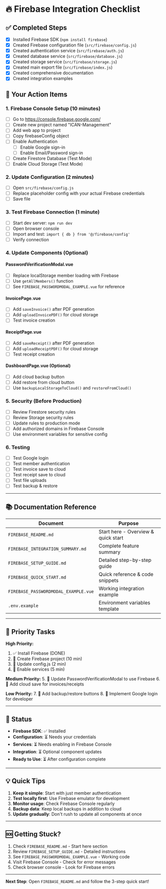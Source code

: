 # 🔥 Firebase Integration Checklist

## ✅ Completed Steps

- [x] Installed Firebase SDK (`npm install firebase`)
- [x] Created Firebase configuration file (`src/firebase/config.js`)
- [x] Created authentication service (`src/firebase/auth.js`)
- [x] Created database service (`src/firebase/database.js`)
- [x] Created storage service (`src/firebase/storage.js`)
- [x] Created main export file (`src/firebase/index.js`)
- [x] Created comprehensive documentation
- [x] Created integration examples

## 📝 Your Action Items

### 1. Firebase Console Setup (10 minutes)

- [ ] Go to https://console.firebase.google.com/
- [ ] Create new project named "ICAN-Management"
- [ ] Add web app to project
- [ ] Copy firebaseConfig object
- [ ] Enable Authentication
  - [ ] Enable Google sign-in
  - [ ] Enable Email/Password sign-in
- [ ] Create Firestore Database (Test Mode)
- [ ] Enable Cloud Storage (Test Mode)

### 2. Update Configuration (2 minutes)

- [ ] Open `src/firebase/config.js`
- [ ] Replace placeholder config with your actual Firebase credentials
- [ ] Save file

### 3. Test Firebase Connection (1 minute)

- [ ] Start dev server: `npm run dev`
- [ ] Open browser console
- [ ] Import and test: `import { db } from '@/firebase/config'`
- [ ] Verify connection

### 4. Update Components (Optional)

#### PasswordVerificationModal.vue
- [ ] Replace localStorage member loading with Firebase
- [ ] Use `getAllMembers()` function
- [ ] See `FIREBASE_PASSWORDMODAL_EXAMPLE.vue` for reference

#### InvoicePage.vue
- [ ] Add `saveInvoice()` after PDF generation
- [ ] Add `uploadInvoicePDF()` for cloud storage
- [ ] Test invoice creation

#### ReceiptPage.vue
- [ ] Add `saveReceipt()` after PDF generation
- [ ] Add `uploadReceiptPDF()` for cloud storage
- [ ] Test receipt creation

#### DashboardPage.vue (Optional)
- [ ] Add cloud backup button
- [ ] Add restore from cloud button
- [ ] Use `backupLocalStorageToCloud()` and `restoreFromCloud()`

### 5. Security (Before Production)

- [ ] Review Firestore security rules
- [ ] Review Storage security rules
- [ ] Update rules to production mode
- [ ] Add authorized domains in Firebase Console
- [ ] Use environment variables for sensitive config

### 6. Testing

- [ ] Test Google login
- [ ] Test member authentication
- [ ] Test invoice save to cloud
- [ ] Test receipt save to cloud
- [ ] Test file uploads
- [ ] Test backup & restore

---

## 📚 Documentation Reference

| Document | Purpose |
|----------|---------|
| `FIREBASE_README.md` | Start here - Overview & quick start |
| `FIREBASE_INTEGRATION_SUMMARY.md` | Complete feature summary |
| `FIREBASE_SETUP_GUIDE.md` | Detailed step-by-step guide |
| `FIREBASE_QUICK_START.md` | Quick reference & code snippets |
| `FIREBASE_PASSWORDMODAL_EXAMPLE.vue` | Working integration example |
| `.env.example` | Environment variables template |

---

## 🎯 Priority Tasks

**High Priority:**
1. ✅ Install Firebase (DONE)
2. 📝 Create Firebase project (10 min)
3. 📝 Update config.js (2 min)
4. 📝 Enable services (5 min)

**Medium Priority:**
5. 📝 Update PasswordVerificationModal to use Firebase
6. 📝 Add cloud save for invoices/receipts

**Low Priority:**
7. 📝 Add backup/restore buttons
8. 📝 Implement Google login for developer

---

## 🚦 Status

- **Firebase SDK**: ✅ Installed
- **Configuration**: ⏳ Needs your credentials
- **Services**: ⏳ Needs enabling in Firebase Console
- **Integration**: ⏳ Optional component updates
- **Ready to Use**: ⏳ After configuration complete

---

## 💡 Quick Tips

1. **Keep it simple**: Start with just member authentication
2. **Test locally first**: Use Firebase emulator for development
3. **Monitor usage**: Check Firebase Console regularly
4. **Backup data**: Keep local backups in addition to cloud
5. **Update gradually**: Don't rush to update all components at once

---

## 🆘 Getting Stuck?

1. Check `FIREBASE_README.md` - Start here section
2. Review `FIREBASE_SETUP_GUIDE.md` - Detailed instructions
3. See `FIREBASE_PASSWORDMODAL_EXAMPLE.vue` - Working code
4. Visit Firebase Console - Check for error messages
5. Check browser console - Look for Firebase errors

---

**Next Step**: Open `FIREBASE_README.md` and follow the 3-step quick start!
